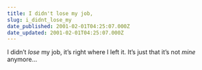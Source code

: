 ```yaml
---
title: I didn't lose my job,
slug: i_didnt_lose_my
date_published: 2001-02-01T04:25:07.000Z
date_updated: 2001-02-01T04:25:07.000Z
---
```


I didn’t *lose* my job, it’s right where I left it. It’s just that it’s not *mine* anymore…
